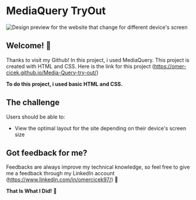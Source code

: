 # MediaQuery TryOut

![Design preview for the website that change for different device's screen](./design/desktop-preview.jpg)

## Welcome! 👋

Thanks to visit my Github! In this project, i used MediaQuery. This project is created with HTML and CSS. Here is the link for this project (https://omer-cicek.github.io/Media-Query-try-out/)

**To do this project, i used basic HTML and CSS.**

## The challenge

Users should be able to:

- View the optimal layout for the site depending on their device's screen size

## Got feedback for me?

Feedbacks are always improve my technical knowledge, so feel free to give me a feedback through my LinkedIn account (https://www.linkedin.com/in/omercicek97/) 🙌

**That Is What I Did!** 🚀
